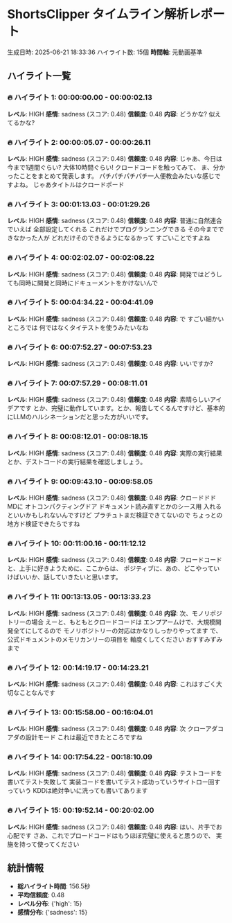 # ShortsClipper タイムライン解析レポート

生成日時: 2025-06-21 18:33:36
ハイライト数: 15個
**時間軸**: 元動画基準

## ハイライト一覧

### 🔥 ハイライト 1: 00:00:00.00 - 00:00:02.13

**レベル**: HIGH
**感情**: sadness (スコア: 0.48)
**信頼度**: 0.48
**内容**: どうかな? 似えてるかな?

### 🔥 ハイライト 2: 00:00:05.07 - 00:00:26.11

**レベル**: HIGH
**感情**: sadness (スコア: 0.48)
**信頼度**: 0.48
**内容**: じゃあ、今日は今まで1週間ぐらい? 大体10時間ぐらい! クロードコードを触ってみて、 ま、分かったことをまとめて発表します。 パチパチパチパチ一人便教会みたいな感じですよね。 じゃあタイトルはクロードポード

### 🔥 ハイライト 3: 00:01:13.03 - 00:01:29.26

**レベル**: HIGH
**感情**: sadness (スコア: 0.48)
**信頼度**: 0.48
**内容**: 普通に自然連合でいえば 全部設定してくれる これだけでプログランニングできる その今までできなかった人が どれだけそのできるようになるかって すごいことですよね

### 🔥 ハイライト 4: 00:02:02.07 - 00:02:08.22

**レベル**: HIGH
**感情**: sadness (スコア: 0.48)
**信頼度**: 0.48
**内容**: 開発ではどうしても同時に開発と同時にドキューメントをかけないんで

### 🔥 ハイライト 5: 00:04:34.22 - 00:04:41.09

**レベル**: HIGH
**感情**: sadness (スコア: 0.48)
**信頼度**: 0.48
**内容**: で すごい細かいところでは 何ではなくタイテストを使うみたいなね

### 🔥 ハイライト 6: 00:07:52.27 - 00:07:53.23

**レベル**: HIGH
**感情**: sadness (スコア: 0.48)
**信頼度**: 0.48
**内容**: いいですか?

### 🔥 ハイライト 7: 00:07:57.29 - 00:08:11.01

**レベル**: HIGH
**感情**: sadness (スコア: 0.48)
**信頼度**: 0.48
**内容**: 素晴らしいアイデアです とか、完璧に動作しています。とか、報告してくるんですけど、基本的にLLMのハルシネーションだと思った方がいいです。

### 🔥 ハイライト 8: 00:08:12.01 - 00:08:18.15

**レベル**: HIGH
**感情**: sadness (スコア: 0.48)
**信頼度**: 0.48
**内容**: 実際の実行結果とか、デストコードの実行結果を確認しましょう。

### 🔥 ハイライト 9: 00:09:43.10 - 00:09:58.05

**レベル**: HIGH
**感情**: sadness (スコア: 0.48)
**信頼度**: 0.48
**内容**: クロードドドMDに オトコンパクティングドア ドキュメント読み直すとかのシース用 入れるといいかもしれないんですけど プラチュトまだ検証できてないので ちょっとの地方ド検証できたらですね

### 🔥 ハイライト 10: 00:11:00.16 - 00:11:12.12

**レベル**: HIGH
**感情**: sadness (スコア: 0.48)
**信頼度**: 0.48
**内容**: フロードコードと、上手に好きようために、ここからは、 ポジティブに、あの、どこやっていけばいいか、話していきたいと思います。

### 🔥 ハイライト 11: 00:13:13.05 - 00:13:33.23

**レベル**: HIGH
**感情**: sadness (スコア: 0.48)
**信頼度**: 0.48
**内容**: 次、モノリポジトリーの場合 えーと、もともとクロードコードは エンプアームけで、大規模開発全てにしてるので モノリポジトリーの対応はかなりしっかりやってます で、公式ドキュメントのメモリカンリーの項目を 軸度くしてください おすすみずみまで

### 🔥 ハイライト 12: 00:14:19.17 - 00:14:23.21

**レベル**: HIGH
**感情**: sadness (スコア: 0.48)
**信頼度**: 0.48
**内容**: これはすごく大切なことなんです

### 🔥 ハイライト 13: 00:15:58.00 - 00:16:04.01

**レベル**: HIGH
**感情**: sadness (スコア: 0.48)
**信頼度**: 0.48
**内容**: 次 クローアダコアダの設計モード これは最近できたところですね

### 🔥 ハイライト 14: 00:17:54.22 - 00:18:10.09

**レベル**: HIGH
**感情**: sadness (スコア: 0.48)
**信頼度**: 0.48
**内容**: テストコードを書いてテスト失敗して 実装コードを書いてテスト成功っていうサイトロー回すっていう KDDは絶対争いに洗っても書いてあります

### 🔥 ハイライト 15: 00:19:52.14 - 00:20:02.00

**レベル**: HIGH
**感情**: sadness (スコア: 0.48)
**信頼度**: 0.48
**内容**: はい、片手でお心配です さあ、これでプロードコードはもうほぼ完璧に使えると思うので、 実施を持って使ってください

## 統計情報

- **総ハイライト時間**: 156.5秒
- **平均信頼度**: 0.48
- **レベル分布**: {'high': 15}
- **感情分布**: {'sadness': 15}
